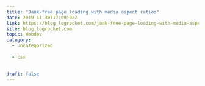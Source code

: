 ```yaml
---
title: "Jank-free page loading with media aspect ratios"
date: 2019-11-30T17:00:02Z
link: https://blog.logrocket.com/jank-free-page-loading-with-media-aspect-ratios/?utm_medium=RSS&utm_source=hune
site: blog.logrocket.com
topic: Webdev
category:
  - Uncategorized
  
  - css
  
   
draft: false
---
```

